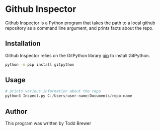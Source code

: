 # Github Inspector

Github Inspector is a Python program that takes the path to a local github repository as a command line argument, and prints facts about the repo.

## Installation

Github Inspector relies on the GitPython library [pip](https://pip.pypa.io/en/stable/) to install GitPython.

```bash
python -m pip install gitpython
```

## Usage

```python
# prints various information about the repo
python3 Inspect.py C:/Users/user-name/Documents/repo-name
```

## Author

This program was written by Todd Brewer
